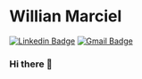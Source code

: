 # Willian Marciel
[![Linkedin Badge](https://img.shields.io/badge/-MrWillian-blue?style=flat-square&logo=Linkedin&logoColor=white&link=https://www.linkedin.com/in/willian-marciel/)](https://www.linkedin.com/in/willian-marciel/)
[![Gmail Badge](https://img.shields.io/badge/-williansoares.dev@gmail.com-c14438?style=flat-square&logo=Gmail&logoColor=white&link=mailto:williansoares.dev@gmail.com)](mailto:williansoares.dev@gmail.com)

### Hi there 👋

<!--
**MrWillian/MrWillian** is a ✨ _special_ ✨ repository because its `README.md` (this file) appears on your GitHub profile.

Here are some ideas to get you started:

- 🔭 I’m currently working on ...
- 🌱 I’m currently learning ...
- 👯 I’m looking to collaborate on ...
- 🤔 I’m looking for help with ...
- 💬 Ask me about ...
- 📫 How to reach me: ...
- 😄 Pronouns: ...
- ⚡ Fun fact: ...
-->
